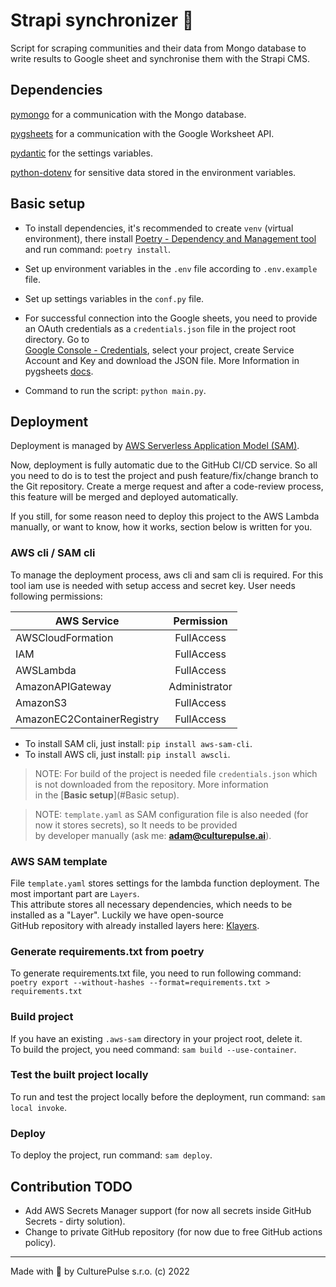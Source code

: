 # Strapi synchronizer 📝

Script for scraping communities and their data from Mongo database to write results to Google sheet and synchronise them with the Strapi CMS.

## Dependencies

[pymongo](https://pymongo.readthedocs.io/en/stable/) for a communication with the Mongo database.

[pygsheets](https://pygsheets.readthedocs.io/en/stable/) for a communication with the Google Worksheet API.

[pydantic](https://pydantic-docs.helpmanual.io/) for the settings variables.

[python-dotenv](https://saurabh-kumar.com/python-dotenv/) for sensitive data stored in the environment variables.

## Basic setup
- To install dependencies, it's recommended to create `venv` (virtual environment), there install 
[Poetry - Dependency and Management tool](https://python-poetry.org/) and run command: `poetry install`.


- Set up environment variables in the `.env` file according to `.env.example` file.


- Set up settings variables in the `conf.py` file.


- For successful connection into the Google sheets, you need to provide an OAuth credentials as a `credentials.json` file in the project root directory. Go to\
[Google Console - Credentials](https://console.cloud.google.com/projectselector2/apis/credentials?supportedpurview=project), 
select your project, create Service Account and Key and download the JSON file. More Information in pygsheets
[docs](https://pygsheets.readthedocs.io/en/stable/authorization.html#service-account).


- Command to run the script: `python main.py`.

## Deployment
Deployment is managed by [AWS Serverless Application Model (SAM)](https://aws.amazon.com/serverless/sam/).

Now, deployment is fully automatic due to the GitHub CI/CD service. So all you need to do is to test the project and push
feature/fix/change branch to the Git repository. Create a merge request and after a code-review process, this feature will be merged and deployed automatically.

If you still, for some reason need to deploy this project to the AWS Lambda manually, or want to know, how it works, section below is written for you. 

### AWS cli / SAM cli
To manage the deployment process, aws cli and sam cli is required. For this tool iam use is needed with setup
access and secret key. User needs following permissions:

| AWS Service                |  Permission   |
|----------------------------|:-------------:|
| AWSCloudFormation          |  FullAccess   |
| IAM                        |  FullAccess   |
| AWSLambda                  |  FullAccess   |
| AmazonAPIGateway           | Administrator |
| AmazonS3                   |  FullAccess   |
| AmazonEC2ContainerRegistry |  FullAccess   |

- To install SAM cli, just install: `pip install aws-sam-cli`.
- To install AWS cli, just install: `pip install awscli`.

> NOTE: For build of the project is needed file `credentials.json` which is not downloaded from the repository. More information\
> in the [**Basic setup**](#Basic setup).

> NOTE: `template.yaml` as SAM configuration file is also needed (for now it stores secrets), so It needs to be provided\
> by developer manually (ask me: **adam@culturepulse.ai**).

### AWS SAM template
File `template.yaml` stores settings for the lambda function deployment. The most important part are `Layers`. \
This attribute stores all necessary dependencies, which needs to be installed as a "Layer". Luckily we have open-source \
GitHub repository with already installed layers here: [Klayers](https://github.com/keithrozario/Klayers).

### Generate requirements.txt from poetry
To generate requirements.txt file, you need to run following command: `poetry export --without-hashes --format=requirements.txt > requirements.txt`

### Build project
If you have an existing `.aws-sam` directory in your project root, delete it.\
To build the project, you need command: `sam build --use-container`.

### Test the built project locally

To run and test the project locally before the deployment, run command: `sam local invoke`.

### Deploy

To deploy the project, run command: `sam deploy`.

## Contribution TODO
- Add AWS Secrets Manager support (for now all secrets inside GitHub Secrets - dirty solution).
- Change to private GitHub repository (for now due to free GitHub actions policy).

---
Made with 💜 by CulturePulse s.r.o. (c) 2022
